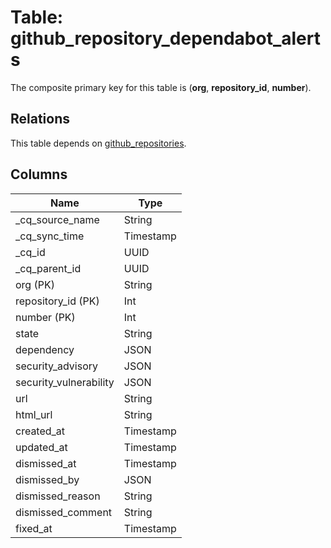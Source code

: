 # Table: github_repository_dependabot_alerts

The composite primary key for this table is (**org**, **repository_id**, **number**).

## Relations

This table depends on [github_repositories](github_repositories.md).

## Columns

| Name          | Type          |
| ------------- | ------------- |
|_cq_source_name|String|
|_cq_sync_time|Timestamp|
|_cq_id|UUID|
|_cq_parent_id|UUID|
|org (PK)|String|
|repository_id (PK)|Int|
|number (PK)|Int|
|state|String|
|dependency|JSON|
|security_advisory|JSON|
|security_vulnerability|JSON|
|url|String|
|html_url|String|
|created_at|Timestamp|
|updated_at|Timestamp|
|dismissed_at|Timestamp|
|dismissed_by|JSON|
|dismissed_reason|String|
|dismissed_comment|String|
|fixed_at|Timestamp|